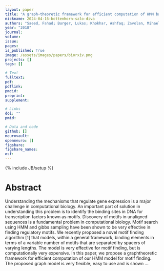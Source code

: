 ```yaml
---
layout: paper
title: "A graph-theoretic framework for efficient computation of HMM based motif finder"
nickname: 2024-04-16-bottenhorn-salo-diva
authors: "Saeed, Fahad; Burger, Lukas; Khokhar, Ashfaq; Zavolan, Mihaela; "
year: "2010"
journal: 
volume: 
issue:
pages: 
is_published: True
image: /assets/images/papers/biorxiv.png
projects: []
tags: []

# Text
fulltext:
pdf:
pdflink:
pmcid:
preprint: 
supplement:

# Links
doi: ""
pmid:

# Data and code
github: []
neurovault:
openneuro: []
figshare:
figshare_names:
osf:
---
```

{% include JB/setup %}

# Abstract

Understanding the mechanisms that regulate gene expression is a major challenge in computational biology. An important part of solution in understanding this problem is to identify the binding sites in DNA for transcription factors known as motifs. Discovery of motifs in unaligned sequences is a fundamental problem in computational biology. Motif search using HMM and gibbs sampling have been shown to be very effective in finding regulatory motifs. We recently proposed a novel motif finding algorithm [1] that models, within a general framework, binding elements in terms of a variable number of motifs that are separated by spacers of varying lengths. The model is very effective for motif finding, but is computationally very expensive. In this paper, we propose a graphtheoretic framework for efficient computation of our HMM model for motif finding. The proposed graph model is very flexible, easy to use and is shown …
